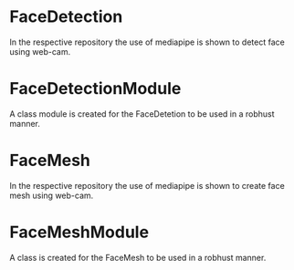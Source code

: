 # FaceDetection
In the respective repository the use of mediapipe is shown to detect face using web-cam.
# FaceDetectionModule
A class module is created for the FaceDetetion to be used in a robhust manner.
# FaceMesh
In the respective repository the use of mediapipe is shown to create face mesh using web-cam.
# FaceMeshModule
A class is created for the FaceMesh to be used in a robhust manner.
